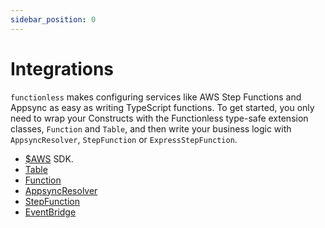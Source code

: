 ```yaml
---
sidebar_position: 0
---
```


# Integrations

`functionless` makes configuring services like AWS Step Functions and Appsync as easy as writing TypeScript functions. To get started, you only need to wrap your Constructs with the Functionless type-safe extension classes, `Function` and `Table`, and then write your business logic with `AppsyncResolver`, `StepFunction` or `ExpressStepFunction`.

- [$AWS](./01-aws.md) SDK.
- [Table](./02-table.md)
- [Function](./03-function.md)
- [AppsyncResolver](./04-appsync/00-resolver.md)
- [StepFunction](./05-stepfunctions/00-stepfunction.md)
- [EventBridge](./06-eventbridge/00-eventbridge.md)
